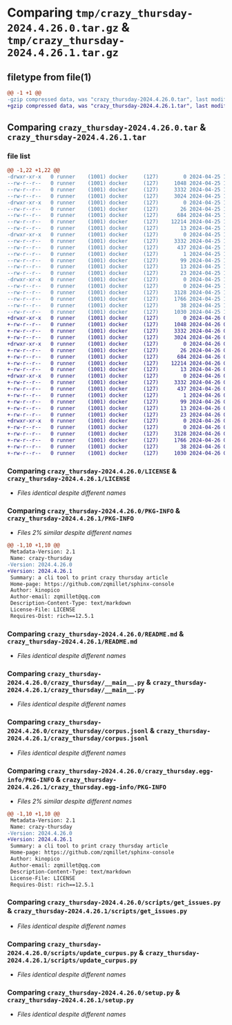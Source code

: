 # Comparing `tmp/crazy_thursday-2024.4.26.0.tar.gz` & `tmp/crazy_thursday-2024.4.26.1.tar.gz`

## filetype from file(1)

```diff
@@ -1 +1 @@
-gzip compressed data, was "crazy_thursday-2024.4.26.0.tar", last modified: Thu Apr 25 17:29:57 2024, max compression
+gzip compressed data, was "crazy_thursday-2024.4.26.1.tar", last modified: Fri Apr 26 05:28:30 2024, max compression
```

## Comparing `crazy_thursday-2024.4.26.0.tar` & `crazy_thursday-2024.4.26.1.tar`

### file list

```diff
@@ -1,22 +1,22 @@
-drwxr-xr-x   0 runner    (1001) docker     (127)        0 2024-04-25 17:29:57.416607 crazy_thursday-2024.4.26.0/
--rw-r--r--   0 runner    (1001) docker     (127)     1048 2024-04-25 17:29:50.000000 crazy_thursday-2024.4.26.0/LICENSE
--rw-r--r--   0 runner    (1001) docker     (127)     3332 2024-04-25 17:29:57.416607 crazy_thursday-2024.4.26.0/PKG-INFO
--rw-r--r--   0 runner    (1001) docker     (127)     3024 2024-04-25 17:29:50.000000 crazy_thursday-2024.4.26.0/README.md
-drwxr-xr-x   0 runner    (1001) docker     (127)        0 2024-04-25 17:29:57.412607 crazy_thursday-2024.4.26.0/crazy_thursday/
--rw-r--r--   0 runner    (1001) docker     (127)       26 2024-04-25 17:29:53.000000 crazy_thursday-2024.4.26.0/crazy_thursday/__init__.py
--rw-r--r--   0 runner    (1001) docker     (127)      684 2024-04-25 17:29:50.000000 crazy_thursday-2024.4.26.0/crazy_thursday/__main__.py
--rw-r--r--   0 runner    (1001) docker     (127)    12214 2024-04-25 17:29:53.000000 crazy_thursday-2024.4.26.0/crazy_thursday/corpus.jsonl
--rw-r--r--   0 runner    (1001) docker     (127)       13 2024-04-25 17:29:50.000000 crazy_thursday-2024.4.26.0/crazy_thursday/requirements.txt
-drwxr-xr-x   0 runner    (1001) docker     (127)        0 2024-04-25 17:29:57.416607 crazy_thursday-2024.4.26.0/crazy_thursday.egg-info/
--rw-r--r--   0 runner    (1001) docker     (127)     3332 2024-04-25 17:29:57.000000 crazy_thursday-2024.4.26.0/crazy_thursday.egg-info/PKG-INFO
--rw-r--r--   0 runner    (1001) docker     (127)      437 2024-04-25 17:29:57.000000 crazy_thursday-2024.4.26.0/crazy_thursday.egg-info/SOURCES.txt
--rw-r--r--   0 runner    (1001) docker     (127)        1 2024-04-25 17:29:57.000000 crazy_thursday-2024.4.26.0/crazy_thursday.egg-info/dependency_links.txt
--rw-r--r--   0 runner    (1001) docker     (127)       99 2024-04-25 17:29:57.000000 crazy_thursday-2024.4.26.0/crazy_thursday.egg-info/entry_points.txt
--rw-r--r--   0 runner    (1001) docker     (127)       13 2024-04-25 17:29:57.000000 crazy_thursday-2024.4.26.0/crazy_thursday.egg-info/requires.txt
--rw-r--r--   0 runner    (1001) docker     (127)       23 2024-04-25 17:29:57.000000 crazy_thursday-2024.4.26.0/crazy_thursday.egg-info/top_level.txt
-drwxr-xr-x   0 runner    (1001) docker     (127)        0 2024-04-25 17:29:57.416607 crazy_thursday-2024.4.26.0/scripts/
--rw-r--r--   0 runner    (1001) docker     (127)        0 2024-04-25 17:29:50.000000 crazy_thursday-2024.4.26.0/scripts/__init__.py
--rw-r--r--   0 runner    (1001) docker     (127)     3128 2024-04-25 17:29:50.000000 crazy_thursday-2024.4.26.0/scripts/get_issues.py
--rw-r--r--   0 runner    (1001) docker     (127)     1766 2024-04-25 17:29:50.000000 crazy_thursday-2024.4.26.0/scripts/update_curpus.py
--rw-r--r--   0 runner    (1001) docker     (127)       38 2024-04-25 17:29:57.416607 crazy_thursday-2024.4.26.0/setup.cfg
--rw-r--r--   0 runner    (1001) docker     (127)     1030 2024-04-25 17:29:50.000000 crazy_thursday-2024.4.26.0/setup.py
+drwxr-xr-x   0 runner    (1001) docker     (127)        0 2024-04-26 05:28:30.946775 crazy_thursday-2024.4.26.1/
+-rw-r--r--   0 runner    (1001) docker     (127)     1048 2024-04-26 05:28:23.000000 crazy_thursday-2024.4.26.1/LICENSE
+-rw-r--r--   0 runner    (1001) docker     (127)     3332 2024-04-26 05:28:30.946775 crazy_thursday-2024.4.26.1/PKG-INFO
+-rw-r--r--   0 runner    (1001) docker     (127)     3024 2024-04-26 05:28:23.000000 crazy_thursday-2024.4.26.1/README.md
+drwxr-xr-x   0 runner    (1001) docker     (127)        0 2024-04-26 05:28:30.946775 crazy_thursday-2024.4.26.1/crazy_thursday/
+-rw-r--r--   0 runner    (1001) docker     (127)       26 2024-04-26 05:28:27.000000 crazy_thursday-2024.4.26.1/crazy_thursday/__init__.py
+-rw-r--r--   0 runner    (1001) docker     (127)      684 2024-04-26 05:28:23.000000 crazy_thursday-2024.4.26.1/crazy_thursday/__main__.py
+-rw-r--r--   0 runner    (1001) docker     (127)    12214 2024-04-26 05:28:27.000000 crazy_thursday-2024.4.26.1/crazy_thursday/corpus.jsonl
+-rw-r--r--   0 runner    (1001) docker     (127)       13 2024-04-26 05:28:23.000000 crazy_thursday-2024.4.26.1/crazy_thursday/requirements.txt
+drwxr-xr-x   0 runner    (1001) docker     (127)        0 2024-04-26 05:28:30.946775 crazy_thursday-2024.4.26.1/crazy_thursday.egg-info/
+-rw-r--r--   0 runner    (1001) docker     (127)     3332 2024-04-26 05:28:30.000000 crazy_thursday-2024.4.26.1/crazy_thursday.egg-info/PKG-INFO
+-rw-r--r--   0 runner    (1001) docker     (127)      437 2024-04-26 05:28:30.000000 crazy_thursday-2024.4.26.1/crazy_thursday.egg-info/SOURCES.txt
+-rw-r--r--   0 runner    (1001) docker     (127)        1 2024-04-26 05:28:30.000000 crazy_thursday-2024.4.26.1/crazy_thursday.egg-info/dependency_links.txt
+-rw-r--r--   0 runner    (1001) docker     (127)       99 2024-04-26 05:28:30.000000 crazy_thursday-2024.4.26.1/crazy_thursday.egg-info/entry_points.txt
+-rw-r--r--   0 runner    (1001) docker     (127)       13 2024-04-26 05:28:30.000000 crazy_thursday-2024.4.26.1/crazy_thursday.egg-info/requires.txt
+-rw-r--r--   0 runner    (1001) docker     (127)       23 2024-04-26 05:28:30.000000 crazy_thursday-2024.4.26.1/crazy_thursday.egg-info/top_level.txt
+drwxr-xr-x   0 runner    (1001) docker     (127)        0 2024-04-26 05:28:30.946775 crazy_thursday-2024.4.26.1/scripts/
+-rw-r--r--   0 runner    (1001) docker     (127)        0 2024-04-26 05:28:23.000000 crazy_thursday-2024.4.26.1/scripts/__init__.py
+-rw-r--r--   0 runner    (1001) docker     (127)     3128 2024-04-26 05:28:23.000000 crazy_thursday-2024.4.26.1/scripts/get_issues.py
+-rw-r--r--   0 runner    (1001) docker     (127)     1766 2024-04-26 05:28:23.000000 crazy_thursday-2024.4.26.1/scripts/update_curpus.py
+-rw-r--r--   0 runner    (1001) docker     (127)       38 2024-04-26 05:28:30.946775 crazy_thursday-2024.4.26.1/setup.cfg
+-rw-r--r--   0 runner    (1001) docker     (127)     1030 2024-04-26 05:28:23.000000 crazy_thursday-2024.4.26.1/setup.py
```

### Comparing `crazy_thursday-2024.4.26.0/LICENSE` & `crazy_thursday-2024.4.26.1/LICENSE`

 * *Files identical despite different names*

### Comparing `crazy_thursday-2024.4.26.0/PKG-INFO` & `crazy_thursday-2024.4.26.1/PKG-INFO`

 * *Files 2% similar despite different names*

```diff
@@ -1,10 +1,10 @@
 Metadata-Version: 2.1
 Name: crazy-thursday
-Version: 2024.4.26.0
+Version: 2024.4.26.1
 Summary: a cli tool to print crazy thursday article
 Home-page: https://github.com/zqmillet/sphinx-console
 Author: kinopico
 Author-email: zqmillet@qq.com
 Description-Content-Type: text/markdown
 License-File: LICENSE
 Requires-Dist: rich==12.5.1
```

### Comparing `crazy_thursday-2024.4.26.0/README.md` & `crazy_thursday-2024.4.26.1/README.md`

 * *Files identical despite different names*

### Comparing `crazy_thursday-2024.4.26.0/crazy_thursday/__main__.py` & `crazy_thursday-2024.4.26.1/crazy_thursday/__main__.py`

 * *Files identical despite different names*

### Comparing `crazy_thursday-2024.4.26.0/crazy_thursday/corpus.jsonl` & `crazy_thursday-2024.4.26.1/crazy_thursday/corpus.jsonl`

 * *Files identical despite different names*

### Comparing `crazy_thursday-2024.4.26.0/crazy_thursday.egg-info/PKG-INFO` & `crazy_thursday-2024.4.26.1/crazy_thursday.egg-info/PKG-INFO`

 * *Files 2% similar despite different names*

```diff
@@ -1,10 +1,10 @@
 Metadata-Version: 2.1
 Name: crazy-thursday
-Version: 2024.4.26.0
+Version: 2024.4.26.1
 Summary: a cli tool to print crazy thursday article
 Home-page: https://github.com/zqmillet/sphinx-console
 Author: kinopico
 Author-email: zqmillet@qq.com
 Description-Content-Type: text/markdown
 License-File: LICENSE
 Requires-Dist: rich==12.5.1
```

### Comparing `crazy_thursday-2024.4.26.0/scripts/get_issues.py` & `crazy_thursday-2024.4.26.1/scripts/get_issues.py`

 * *Files identical despite different names*

### Comparing `crazy_thursday-2024.4.26.0/scripts/update_curpus.py` & `crazy_thursday-2024.4.26.1/scripts/update_curpus.py`

 * *Files identical despite different names*

### Comparing `crazy_thursday-2024.4.26.0/setup.py` & `crazy_thursday-2024.4.26.1/setup.py`

 * *Files identical despite different names*

